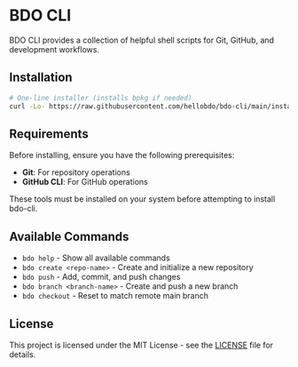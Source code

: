 # BDO CLI

BDO CLI provides a collection of helpful shell scripts for Git, GitHub, and development workflows.

## Installation

```bash
# One-line installer (installs bpkg if needed)
curl -Lo- https://raw.githubusercontent.com/hellobdo/bdo-cli/main/install-with-bpkg.sh | bash
```

## Requirements

Before installing, ensure you have the following prerequisites:
- **Git**: For repository operations
- **GitHub CLI**: For GitHub operations

These tools must be installed on your system before attempting to install bdo-cli.

## Available Commands

- `bdo help` - Show all available commands
- `bdo create <repo-name>` - Create and initialize a new repository
- `bdo push` - Add, commit, and push changes
- `bdo branch <branch-name>` - Create and push a new branch
- `bdo checkout` - Reset to match remote main branch

## License

This project is licensed under the MIT License - see the [LICENSE](LICENSE) file for details.